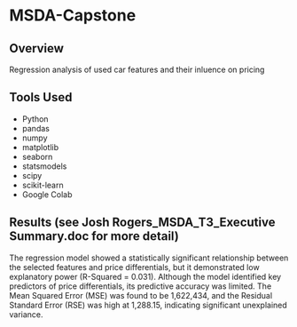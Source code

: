# MSDA-Capstone

## Overview
Regression analysis of used car features and their inluence on pricing

## Tools Used
- Python
- pandas
- numpy
- matplotlib
- seaborn
- statsmodels
- scipy
- scikit-learn
- Google Colab

## Results (see Josh Rogers_MSDA_T3_Executive Summary.doc for more detail)
The regression model showed a statistically significant relationship between the selected features and price differentials, but it demonstrated low explanatory power (R-Squared = 0.031). Although the model identified key predictors of price differentials, its predictive accuracy was limited. The Mean Squared Error (MSE) was found to be 1,622,434, and the Residual Standard Error (RSE) was high at 1,288.15, indicating significant unexplained variance.
